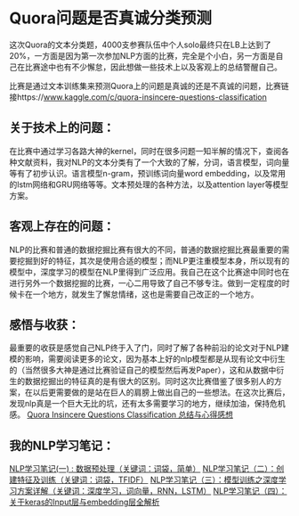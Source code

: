 # Quora问题是否真诚分类预测
这次Quora的文本分类题，4000支参赛队伍中个人solo最终只在LB上达到了20%，一方面是因为第一次参加NLP方面的比赛，完全是个小白，另一方面是自己在比赛途中也有不少懈怠，因此想做一些技术上以及客观上的总结警醒自己。

比赛是通过文本训练集来预测Quora上的问题是真诚的还是不真诚的问题，比赛链接https://www.kaggle.com/c/quora-insincere-questions-classification

## 关于技术上的问题：
在比赛中通过学习各路大神的kernel，同时在很多问题一知半解的情况下，查阅各种文献资料，我对NLP的文本分类有了一个大致的了解，分词，语言模型，词向量等有了初步认识。语言模型n-gram，预训练词向量word embedding，以及常用的lstm网络和GRU网络等等。文本预处理的各种方法，以及attention layer等模型方案。

## 客观上存在的问题：
NLP的比赛和普通的数据挖掘比赛有很大的不同，普通的数据挖掘比赛最重要的需要挖掘到好的特征，其次是使用合适的模型；而NLP更注重模型本身，所以现有的模型中，深度学习的模型在NLP里得到广泛应用。我自己在这个比赛途中同时也在进行另外一个数据挖掘的比赛，一心二用导致了自己不够专注。做到一定程度的时候卡在一个地方，就发生了懈怠情绪，这也是需要自己改正的一个地方。

## 感悟与收获：
最重要的收获是感觉自己NLP终于入了门，同时了解了各种前沿的论文对于NLP建模的影响，需要阅读更多的论文，因为基本上好的nlp模型都是从现有论文中衍生的（当然很多大神是通过比赛验证自己的模型然后再发Paper），这和从数据中衍生的数据挖掘出的特征真的是有很大的区别。同时这次比赛借鉴了很多别人的方案，在以后更需要做的是站在巨人的肩膀上做出自己的一些想法。在这次比赛后，发现nlp真是一个巨大无比的坑，还有太多需要学习的地方，继续加油，保持危机感。
[Quora Insincere Questions Classification 总结与心得感想](https://blog.csdn.net/yyhhlancelot/article/details/87262813)

## 我的NLP学习笔记：
[NLP学习笔记(一) : 数据预处理（关键词：词袋，简单）](https://blog.csdn.net/yyhhlancelot/article/details/85162557)
[NLP学习笔记（二）：创建特征及训练（关键词：词袋，TFIDF）](https://blog.csdn.net/yyhhlancelot/article/details/85165248)
[NLP学习笔记（三）：模型训练之深度学习方案详解（关键词：深度学习，词向量，RNN，LSTM）](https://blog.csdn.net/yyhhlancelot/article/details/85229665)
[NLP学习笔记（四）：关于keras的Input层与embedding层全解析](https://blog.csdn.net/yyhhlancelot/article/details/86534793)
